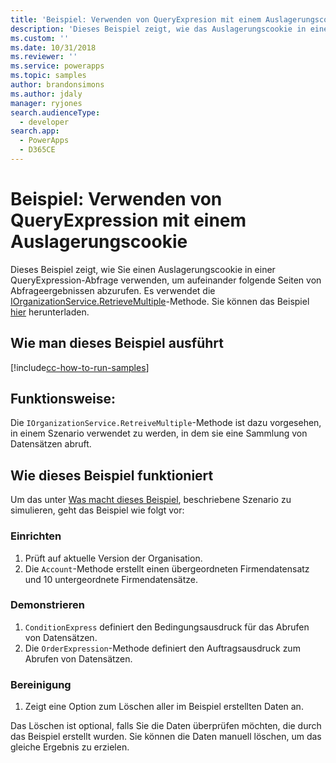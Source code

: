 ```yaml
---
title: 'Beispiel: Verwenden von QueryExpresion mit einem Auslagerungscookie (Common Data Service für Apps) | Microsoft Docs'
description: 'Dieses Beispiel zeigt, wie das Auslagerungscookie in einer QueryExpresion verwendet wird'
ms.custom: ''
ms.date: 10/31/2018
ms.reviewer: ''
ms.service: powerapps
ms.topic: samples
author: brandonsimons
ms.author: jdaly
manager: ryjones
search.audienceType:
  - developer
search.app:
  - PowerApps
  - D365CE
---
```

# <a name="sample-use-queryexpression-with-a-paging-cookie"></a>Beispiel: Verwenden von QueryExpression mit einem Auslagerungscookie

<!-- https://docs.microsoft.com/en-us/dynamics365/customer-engagement/developer/org-service/sample-use-queryexpression-with-a-paging-cookie -->

Dieses Beispiel zeigt, wie Sie einen Auslagerungscookie in einer QueryExpression-Abfrage verwenden, um aufeinander folgende Seiten von Abfrageergebnissen abzurufen. Es verwendet die [IOrganizationService.RetrieveMultiple](https://docs.microsoft.com/en-us/dotnet/api/microsoft.xrm.sdk.iorganizationservice.retrievemultiple?view=dynamics-general-ce-9)-Methode. Sie können das Beispiel [hier](https://github.com/Microsoft/PowerApps-Samples/tree/master/cds/orgsvc/C%23/UseQueryExpressionwithPaging) herunterladen.

## <a name="how-to-run-this-sample"></a>Wie man dieses Beispiel ausführt

[!include[cc-how-to-run-samples](../../includes/cc-how-to-run-samples.md)]

## <a name="what-this-sample-does"></a>Funktionsweise:

Die `IOrganizationService.RetreiveMultiple`-Methode ist dazu vorgesehen, in einem Szenario verwendet zu werden, in dem sie eine Sammlung von Datensätzen abruft.
## <a name="how-this-sample-works"></a>Wie dieses Beispiel funktioniert

Um das unter [Was macht dieses Beispiel](#what-this-sample-does), beschriebene Szenario zu simulieren, geht das Beispiel wie folgt vor:

### <a name="setup"></a>Einrichten

1. Prüft auf aktuelle Version der Organisation.
1. Die `Account`-Methode erstellt einen übergeordneten Firmendatensatz und 10 untergeordnete Firmendatensätze.

### <a name="demonstrate"></a>Demonstrieren

1. `ConditionExpress` definiert den Bedingungsausdruck für das Abrufen von Datensätzen.
1. Die `OrderExpression`-Methode definiert den Auftragsausdruck zum Abrufen von Datensätzen.

### <a name="clean-up"></a>Bereinigung

1. Zeigt eine Option zum Löschen aller im Beispiel erstellten Daten an.

Das Löschen ist optional, falls Sie die Daten überprüfen möchten, die durch das Beispiel erstellt wurden. Sie können die Daten manuell löschen, um das gleiche Ergebnis zu erzielen.
